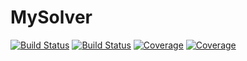 # MySolver

[![Build Status](https://travis-ci.com/jaquetdiamantino/MySolver.jl.svg?branch=master)](https://travis-ci.com/jaquetdiamantino/MySolver.jl)
[![Build Status](https://ci.appveyor.com/api/projects/status/github/jaquetdiamantino/MySolver.jl?svg=true)](https://ci.appveyor.com/project/jaquetdiamantino/MySolver-jl)
[![Coverage](https://codecov.io/gh/jaquetdiamantino/MySolver.jl/branch/master/graph/badge.svg)](https://codecov.io/gh/jaquetdiamantino/MySolver.jl)
[![Coverage](https://coveralls.io/repos/github/jaquetdiamantino/MySolver.jl/badge.svg?branch=master)](https://coveralls.io/github/jaquetdiamantino/MySolver.jl?branch=master)
